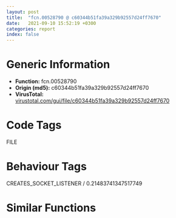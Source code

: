 ```yaml
---
layout: post
title:  "fcn.00528790 @ c60344b51fa39a329b92557d24ff7670"
date:   2021-09-10 15:52:19 +0300
categories: report
index: false
---
```


# Generic Information
- **Function:** fcn.00528790
- **Origin (md5):** c60344b51fa39a329b92557d24ff7670
- **VirusTotal:** [virustotal.com/gui/file/c60344b51fa39a329b92557d24ff7670][virustotal_ref]

# Code Tags
<span class="tag" id="FILE">FILE</span>


# Behaviour Tags
<span class="bhv-tag" id="CREATES_SOCKET_LISTENER">CREATES_SOCKET_LISTENER / 0.21483741347517749</span>

# Similar Functions
<script type="text/javascript" src="https://www.gstatic.com/charts/loader.js"></script>
<script type="text/javascript">

    google.charts.load('current', {'packages':['corechart']});
    google.charts.setOnLoadCallback(drawChart);

    function drawChart() {
    var data = new google.visualization.DataTable();
        data.addColumn('number', 'X');
        data.addColumn('number', 'Y');
        data.addColumn({type: 'string', role: 'tooltip', 'p': {'html': true}});
        data.addColumn({'type': 'string', 'role': 'style'});
        
        data.addRows([
    [-502.3025207519531, -4457.19140625, '<b><a href="/report/fcn.00528790@c60344b51fa39a329b92557d24ff7670">fcn.00528790</a><br>@c60344b51fa39a329b92557d24ff7670</b><br>push ebp<br>mov ebp, esp<br>and esp, 0xfffffff8<br>push 0xffffffffffffffff<br>push 0x5b0ee8<br>mov eax, dword<br>push eax<br>push ecx<br>mov eax, 0x416c<br>call fcn.0057aa20<br>mov eax, dword[0x5ffcc0]<br>xor eax, esp<br>mov dword[esp+0x4168], eax<br>push ebx<br>push esi<br>push edi<br>mov eax, dword[0x5ffcc0]<br>xor eax, esp<br>push eax<br>lea eax, [esp+0x4180]<br>mov dword<br>mov eax, dword[ebp+8]<br>xor edi, edi<br>push edi<br>mov esi, ecx<br>mov ebx, edx<br>mov dword[esp+0x4c], eax<br>call fcn.00572311<br>add esp, 4<br>push esi<br>lea ecx, [esp+0x50]<br>mov dword[esp+0x58], eax<br>mov dword[esp+0x38], edi<br>mov dword[esp+0x3c], edi<br>mov dword[esp+0x50], edi<br>mov dword[esp+0x54], edi<br>call fcn.00528510<br>add esp, 4<br>push ebx<br>lea ecx, [esp+0x120]<br>call fcn.00402060<br>lea eax, [esp+0x11c]<br>lea ecx, [esp+0x78]<br>mov dword[esp+0x4188], edi<br>call fcn.00527dc0<br>push 0x5de088<br>push eax<br>mov byte[esp+0x4190], 1<br>call fcn.00453fc0<br>add esp, 8<br>test al, al<br>lea ecx, [esp+0x78]<br>sete bl<br>mov byte[esp+0x4188], 0<br>call fcn.004020a0<br>test bl, bl<br>je 0x528871<br>push 0x5de088<br>lea ecx, [esp+0x120]<br>call fcn.00422010<br>push esi<br>lea ecx, [esp+0x7c]<br>call fcn.00402060<br>lea ecx, [esp+0x78]<br>lea esi, [esp+0x138]<br>mov byte[esp+0x4188], 2<br>call fcn.00518e20<br>lea ecx, [esp+0x78]<br>mov byte[esp+0x4188], 4<br>call fcn.004020a0<br>lea eax, [esp+0x11c]<br>lea esi, [esp+0x100]<br>call fcn.00518da0<br>mov ecx, esi<br>mov byte[esp+0x4188], 5<br>call fcn.004020c0<br>push eax<br>call fcn.00528350<br>add esp, 4<br>lea ecx, [esp+0xe4]<br>call fcn.00402030<br>mov byte[esp+0x4188], 6<br>lea ecx, [esp+0x138]<br>xor ebx, ebx<br>mov dword[esp+0x40], edi<br>mov dword[esp+0x28], 0x5312f0<br>mov dword[esp+0x2c], 0x546620<br>mov dword[esp+0x58], 0x5312f0<br>mov dword[esp+0x5c], 0x546620<br>call fcn.00402010<br>push edi<br>push 0x80<br>push 3<br>push edi<br>push 1<br>push 0x80000000<br>push eax<br>call dword[sym.imp.KERNEL32.dll_CreateFileA]<br>mov dword[esp+0x74], eax<br>cmp eax, 0xffffffff<br>jne 0x528972<br>call dword[sym.imp.KERNEL32.dll_GetLastError]<br>cmp eax, edi<br>je 0x528972<br>lea ecx, [esp+0xe4]<br>call fcn.004020a0<br>mov ecx, esi<br>call fcn.004020a0<br>lea ecx, [esp+0x138]<br>call fcn.00401ff0<br>lea ecx, [esp+0x11c]<br>call fcn.004020a0<br>lea eax, [ebx+1]<br>jmp 0x528e21<br>lea ecx, [esp+0x6c]<br>mov dword[esp+0x6c], 0x5312a0<br>mov dword[esp+0x70], 0x5312d0<br>mov dword[esp+0x154], 0x533b00<br>mov dword[esp+0x158], 0x533b60<br>mov dword[esp+0x15c], 0x533b70<br>mov dword[esp+0x160], 0x533bd0<br>mov dword[esp+0x164], ecx<br>mov dword[esp+0x16c], edi<br>mov dword[esp+0x168], edi<br>call fcn.00533bf0<br>lea edx, [esp+0x154]<br>push edx<br>lea eax, [esp+0x98]<br>push eax<br>lea edx, [esp+0x60]<br>lea ecx, [esp+0x30]<br>mov dword[esp+0x9c], edi<br>mov dword[esp+0xa0], edi<br>mov dword[esp+0xa4], edi<br>mov dword[esp+0xa8], edi<br>mov dword[esp+0xac], edi<br>mov dword[esp+0xb0], edi<br>mov dword[esp+0xb4], edi<br>mov dword[esp+0xb8], edi<br>mov dword[esp+0xcc], edi<br>mov dword[esp+0xd0], edi<br>mov dword[esp+0xd4], edi<br>mov dword[esp+0xd8], edi<br>mov dword[esp+0xdc], edi<br>mov dword[esp+0xe0], edi<br>mov dword[esp+0xe4], edi<br>call fcn.00533440<br>mov esi, eax<br>add esp, 8<br>cmp esi, edi<br>je 0x528a6d<br>lea edi, [esp+0x28]<br>lea eax, [esp+0x94]<br>call fcn.005314f0<br>xor edi, edi<br>mov dword[esp+0x14], esi<br>cmp esi, edi<br>jne 0x528da6<br>xor eax, eax<br>mov dword[esp+0x68], 0xffffffff<br>mov dword[esp+0x30], edi<br>mov dword[esp+0x64], edi<br>mov dword[esp+0x20], edi<br>cmp dword[esp+0xb0], eax<br>jbe 0x528d95<br>mov ecx, dword[esp+0xa4]<br>mov dword[esp+0x18], ecx<br>jmp 0x528ab0<br>mov dword[esp+0x44], eax<br>mov dword[esp+0x24], eax<br>mov eax, dword[esp+0xd4]<br>mov esi, dword[eax+edi*4+4]<br>sub esi, dword[eax+edi*4]<br>cmp esi, dword[esp+0x40]<br>jbe 0x528af4<br>push ebx<br>call fcn.0057250f<br>add esp, 4<br>mov dword[esp+0x40], esi<br>add esi, esi<br>je 0x528d81<br>push esi<br>call fcn.005731f2<br>mov ebx, eax<br>add esp, 4<br>test ebx, ebx<br>je 0x528d83<br>mov ecx, ebx<br>mov eax, edi<br>lea edx, [esp+0x94]<br>call fcn.00532c00<br>mov edx, dword[esp+0x18]<br>cmp byte[edx+0x19], 0<br>jne 0x528b58<br>lea eax, [esp+0x58]<br>push eax<br>lea ecx, [esp+0x2c]<br>push ecx<br>lea edx, [esp+0x2c]<br>push edx<br>lea eax, [esp+0x50]<br>push eax<br>lea ecx, [esp+0x74]<br>push ecx<br>lea edx, [esp+0x44]<br>push edx<br>lea eax, [esp+0x80]<br>push eax<br>lea ecx, [esp+0x170]<br>push edi<br>push ecx<br>lea eax, [esp+0xb8]<br>call fcn.00533860<br>add esp, 0x24<br>mov dword[esp+0x14], eax<br>test eax, eax<br>jne 0x528d95<br>mov edx, dword[esp+0x24]<br>add dword[esp+0x34], edx<br>mov eax, 0<br>mov dword[esp+0x1c], eax<br>adc dword[esp+0x38], eax<br>cmp word[ebx], ax<br>je 0x528c01<br>mov edi, ebx<br>cmp word[edi], 0x2f<br>jne 0x528be6<br>lea ecx, [esp+0x100]<br>xor eax, eax<br>push ebx<br>push ecx<br>lea esi, [esp+0x80]<br>mov word[edi], ax<br>call fcn.00526d60<br>add esp, 8<br>push eax<br>lea ecx, [esp+0xe8]<br>mov byte[esp+0x418c], 7<br>call fcn.00403010<br>mov ecx, esi<br>mov byte[esp+0x4188], 6<br>call fcn.004020a0<br>lea ecx, [esp+0xe4]<br>call fcn.004020c0<br>push 0<br>push eax<br>call dword[sym.imp.KERNEL32.dll_CreateDirectoryW]<br>test eax, eax<br>jne 0x528bde<br>call dword[sym.imp.KERNEL32.dll_GetLastError]<br>mov edx, 0x5c<br>mov word[edi], dx<br>mov eax, dword[esp+0x1c]<br>inc eax<br>cmp word[ebx+eax*2], 0<br>lea edi, [ebx+eax*2]<br>mov dword[esp+0x1c], eax<br>jne 0x528b78<br>mov edi, dword[esp+0x20]<br>lea eax, [esp+0x100]<br>push ebx<br>push eax<br>lea esi, [esp+0x80]<br>call fcn.00526d60<br>add esp, 8<br>push eax<br>lea ecx, [esp+0xe8]<br>mov byte[esp+0x418c], 8<br>call fcn.00403010<br>mov ecx, esi<br>mov byte[esp+0x4188], 6<br>call fcn.004020a0<br>mov ecx, dword[esp+0x18]<br>cmp byte[ecx+0x19], 0<br>lea ecx, [esp+0xe4]<br>je 0x528c6f<br>call fcn.004020c0<br>push 0<br>push eax<br>call dword[sym.imp.KERNEL32.dll_CreateDirectoryW]<br>test eax, eax<br>jne 0x528d67<br>call dword[sym.imp.KERNEL32.dll_GetLastError]<br>jmp 0x528d67<br>call fcn.004020c0<br>push 0<br>push 0x80<br>push 2<br>push 0<br>push 1<br>push 0x40000000<br>push eax<br>call dword[sym.imp.KERNEL32.dll_CreateFileW]<br>mov esi, eax<br>mov dword[esp+0x60], esi<br>cmp esi, 0xffffffff<br>jne 0x528ca6<br>call dword[sym.imp.KERNEL32.dll_GetLastError]<br>test eax, eax<br>jne 0x528d8d<br>mov edx, dword[esp+0x24]<br>mov ecx, dword[esp+0x30]<br>mov eax, dword[esp+0x44]<br>mov dword[esp+0x1c], edx<br>lea edx, [esp+0x60]<br>add eax, ecx<br>push edx<br>lea edi, [esp+0x20]<br>call fcn.00531190<br>add esp, 4<br>test eax, eax<br>jne 0x528d8d<br>mov eax, dword[esp+0x24]<br>cmp dword[esp+0x1c], eax<br>jne 0x528d8d<br>cmp esi, 0xffffffff<br>je 0x528cfd<br>push esi<br>call dword[sym.imp.KERNEL32.dll_CloseHandle]<br>test eax, eax<br>jne 0x528cfd<br>call dword[sym.imp.KERNEL32.dll_GetLastError]<br>test eax, eax<br>jne 0x528d8d<br>mov eax, dword[esp+0x18]<br>cmp byte[eax+0x1d], 0<br>je 0x528d1e<br>mov ecx, dword[eax+0x14]<br>push ecx<br>lea ecx, [esp+0xe8]<br>call fcn.004020c0<br>push eax<br>call dword[sym.imp.KERNEL32.dll_SetFileAttributesW]<br>cmp dword[esp+0x48], 0<br>je 0x528d63<br>push 0<br>call fcn.00572311<br>sub eax, dword[esp+0x58]<br>add esp, 4<br>test eax, eax<br>jg 0x528d3c<br>mov eax, 1<br>mov edx, dword[esp+0x50]<br>mov ecx, dword[esp+0x4c]<br>mov esi, dword[esp+0x38]<br>push edx<br>push ecx<br>mov ecx, dword[esp+0x3c]<br>push esi<br>push ecx<br>cdq <br>push edx<br>push eax<br>push esi<br>push ecx<br>call fcn.00580a70<br>push edx<br>push eax<br>call dword[esp+0x60]<br>add esp, 0x18<br>mov edi, dword[esp+0x20]<br>add dword[esp+0x18], 0x20<br>inc edi<br>mov dword[esp+0x20], edi<br>cmp edi, dword[esp+0xb0]<br>jae 0x528d95<br>xor eax, eax<br>jmp 0x528ab0<br>xor ebx, ebx<br>mov dword[esp+0x14], 2<br>jmp 0x528d95<br>mov dword[esp+0x14], 0xb<br>mov edx, dword[esp+0x30]<br>push edx<br>lea eax, [esp+0x2c]<br>push eax<br>call dword[esp+0x34]<br>add esp, 8<br>lea edi, [esp+0x28]<br>lea eax, [esp+0x94]<br>call fcn.005314f0<br>push ebx<br>call fcn.0057250f<br>mov eax, dword[esp+0x78]<br>add esp, 4<br>cmp eax, 0xffffffff<br>je 0x528de3<br>push eax<br>call dword[sym.imp.KERNEL32.dll_CloseHandle]<br>test eax, eax<br>jne 0x528ddb<br>call dword[sym.imp.KERNEL32.dll_GetLastError]<br>jmp 0x528de3<br>mov dword[esp+0x74], 0xffffffff<br>mov esi, dword[esp+0x14]<br>lea ecx, [esp+0xe4]<br>call fcn.004020a0<br>lea ecx, [esp+0x100]<br>call fcn.004020a0<br>lea ecx, [esp+0x138]<br>call fcn.00401ff0<br>lea ecx, [esp+0x11c]<br>call fcn.004020a0<br>test esi, esi<br>jne 0x528e1f<br>xor eax, eax<br>jmp 0x528e21<br>mov eax, esi<br>mov ecx, dword[esp+0x4180]<br>mov dword<br>pop ecx<br>pop edi<br>pop esi<br>pop ebx<br>mov ecx, dword[esp+0x4168]<br>xor ecx, esp<br>call fcn.005713ed<br>mov esp, ebp<br>pop ebp<br>ret <br><eoc> ', 'point { fill-color: #e0440e; }'],
[892.8621215820312, 755.2952270507812, '<b><a href="/report/fcn.0051a5f0@c60344b51fa39a329b92557d24ff7670">fcn.0051a5f0</a><br>@c60344b51fa39a329b92557d24ff7670</b><br>push 0xffffffffffffffff<br>push 0x5ae7b7<br>mov eax, dword<br>push eax<br>mov eax, 0x1330<br>call fcn.0057aa20<br>mov eax, dword[0x5ffcc0]<br>xor eax, esp<br>mov dword[esp+0x1328], eax<br>push ebx<br>push ebp<br>push esi<br>push edi<br>mov eax, dword[0x5ffcc0]<br>xor eax, esp<br>push eax<br>lea eax, [esp+0x1344]<br>mov dword<br>mov ebp, dword[esp+0x1354]<br>mov eax, dword[esp+0x1358]<br>xor ebx, ebx<br>push eax<br>lea ecx, [esp+0x11c]<br>mov dword[esp+0x1350], ebx<br>call fcn.00402060<br>mov byte[esp+0x134c], 1<br>jmp 0x51a660<br>lea ecx, [ebp+0x54]<br>mov dword[esp+0x18], ebx<br>call fcn.00476c10<br>mov eax, dword[ebp+0x4c]<br>lea ecx, [esp+0x118]<br>push ecx<br>lea edi, [ebp+0x14]<br>mov ecx, edi<br>mov dword[ebp+0x7c], 0xffffffff<br>mov dword[esp+0x20], ebx<br>mov dword[esp+0x28], eax<br>call fcn.00403010<br>lea edx, [esp+0x135c]<br>lea esi, [ebp+0x30]<br>push edx<br>mov ecx, esi<br>call fcn.00403010<br>mov ecx, esi<br>call fcn.004020e0<br>test al, al<br>je 0x51a71e<br>push ebx<br>push 0x5dea00<br>mov ecx, edi<br>call fcn.00422030<br>mov esi, eax<br>cmp esi, 0xffffffff<br>je 0x51a71e<br>lea ebx, [esi+1]<br>mov eax, edi<br>lea ecx, [esp+0x38]<br>call fcn.00527e00<br>push eax<br>lea ecx, [ebp+0x30]<br>mov byte[esp+0x1350], 2<br>call fcn.00403010<br>mov bl, 1<br>lea ecx, [esp+0x38]<br>mov byte[esp+0x134c], bl<br>call fcn.004020a0<br>mov eax, esi<br>lea ecx, [esp+0x38]<br>call fcn.00527d90<br>push eax<br>lea ecx, [ebp+0x14]<br>mov byte[esp+0x1350], 3<br>call fcn.00403010<br>lea ecx, [esp+0x38]<br>mov byte[esp+0x134c], bl<br>call fcn.004020a0<br>lea ecx, [ebp+0x30]<br>call fcn.004020e0<br>test al, al<br>jne 0x51a732<br>mov dword[esp+0x24], 1<br>mov eax, dword[ebp+0xc]<br>push 0<br>push eax<br>call dword[sym.imp.KERNEL32.dll_WaitForSingleObject]<br>test eax, eax<br>jne 0x51a74f<br>mov dword[esp+0x18], 1<br>jmp 0x51acba<br>lea ecx, [esp+0x70]<br>call fcn.00402030<br>lea ecx, [esp+0x8c]<br>call fcn.00402030<br>lea ecx, [esp+0xa8]<br>call fcn.00402030<br>lea ecx, [esp+0x34]<br>push ecx<br>lea edx, [esp+0x30]<br>push edx<br>lea ebx, [esp+0xb0]<br>lea edi, [esp+0x94]<br>lea esi, [esp+0x78]<br>lea ecx, [ebp+0x14]<br>mov byte[esp+0x1354], 6<br>call fcn.00519750<br>lea ecx, [esp+0x54]<br>call fcn.004104e0<br>mov byte[esp+0x134c], 7<br>mov eax, dword[ebp+8]<br>test eax, eax<br>jne 0x51a7ca<br>lea ecx, [ebp+0x30]<br>lea esi, [esp+0x38]<br>call fcn.00518e20<br>mov byte[esp+0x134c], 8<br>jmp 0x51a7e3<br>cmp eax, 1<br>jne 0x51a7f6<br>lea ecx, [ebp+0x30]<br>lea edi, [esp+0x38]<br>call fcn.005187e0<br>mov byte[esp+0x134c], 9<br>push eax<br>lea ecx, [esp+0x58]<br>call fcn.00410510<br>lea ecx, [esp+0x38]<br>call fcn.00401ff0<br>push 0<br>push 0<br>push 0<br>push 0<br>push 0x5dcd7c<br>call dword[sym.imp.WININET.dll_InternetOpenW]<br>mov esi, eax<br>mov dword[esp+0x20], esi<br>test esi, esi<br>jne 0x51a84a<br>lea ecx, [esp+0x54]<br>call fcn.00401ff0<br>lea ecx, [esp+0xa8]<br>call fcn.004020a0<br>lea ecx, [esp+0x8c]<br>call fcn.004020a0<br>lea ecx, [esp+0x70]<br>mov byte[esp+0x134c], 1<br>call fcn.004020a0<br>jmp 0x51acaf<br>mov eax, dword[ebp+0xc]<br>mov ebx, dword[sym.imp.KERNEL32.dll_WaitForSingleObject]<br>push 0<br>push eax<br>call ebx<br>test eax, eax<br>jne 0x51a866<br>mov dword[esp+0x18], 1<br>jmp 0x51a813<br>mov ecx, dword[esp+0x2c]<br>push 0<br>push 0<br>push 3<br>push 0<br>push 0<br>push ecx<br>lea ecx, [esp+0x88]<br>call fcn.004020c0<br>push eax<br>push esi<br>call dword[sym.imp.WININET.dll_InternetConnectW]<br>mov edi, eax<br>mov dword[esp+0x28], edi<br>test edi, edi<br>jne 0x51a8ca<br>lea ecx, [esp+0x54]<br>call fcn.00401ff0<br>lea ecx, [esp+0xa8]<br>call fcn.004020a0<br>lea ecx, [esp+0x8c]<br>call fcn.004020a0<br>lea ecx, [esp+0x70]<br>mov byte[esp+0x134c], 1<br>call fcn.004020a0<br>jmp 0x51aca4<br>mov edx, dword[ebp+0xc]<br>push 0<br>push edx<br>call ebx<br>test eax, eax<br>jne 0x51a8e0<br>mov dword[esp+0x18], 1<br>jmp 0x51a893<br>lea ecx, [esp+0xe0]<br>call fcn.00402030<br>cmp dword[esp+0x24], 0<br>mov byte[esp+0x134c], 0xa<br>lea ecx, [esp+0xe0]<br>jne 0x51a909<br>push 0x5dec54<br>jmp 0x51a90e<br>push str.POST<br>call fcn.00421ff0<br>lea eax, [esp+0xa8]<br>push eax<br>lea ecx, [esp+0x90]<br>push ecx<br>lea esi, [esp+0x104]<br>call fcn.0051b250<br>add esp, 8<br>mov byte[esp+0x134c], 0xb<br>cmp dword[esp+0x34], 4<br>mov eax, 0x80400002<br>jne 0x51a94b<br>mov eax, 0x80c00002<br>push 0<br>push eax<br>push 0<br>push 0<br>push 0<br>lea ecx, [esp+0x110]<br>call fcn.004020c0<br>push eax<br>lea ecx, [esp+0xf8]<br>call fcn.004020c0<br>push eax<br>push edi<br>call dword[sym.imp.WININET.dll_HttpOpenRequestW]<br>mov edi, eax<br>test edi, edi<br>je 0x51ac47<br>mov edx, dword[ebp+0xc]<br>push 0<br>push edx<br>call ebx<br>test eax, eax<br>jne 0x51a998<br>mov dword[esp+0x18], 1<br>jmp 0x51ac47<br>push str.Content_Type:_application_x_www_form_urlencoded_r_n<br>lea ecx, [esp+0xc8]<br>call fcn.00402060<br>push 0x20000000<br>lea ecx, [esp+0xc8]<br>mov byte[esp+0x1350], 0xc<br>call fcn.00410560<br>push eax<br>lea ecx, [esp+0xcc]<br>call fcn.004020c0<br>mov ebx, dword[sym.imp.WININET.dll_HttpAddRequestHeadersW]<br>push eax<br>push edi<br>call ebx<br>test eax, eax<br>je 0x51ac3b<br>lea esi, [ebp+0xb8]<br>mov ecx, esi<br>call fcn.004020e0<br>test al, al<br>jne 0x51aa38<br>mov ecx, esi<br>call fcn.004020c0<br>push eax<br>push str.Referer:__s_r_n<br>lea ecx, [esp+0xcc]<br>call fcn.00527e70<br>add esp, 8<br>push 0x20000000<br>lea ecx, [esp+0xc8]<br>call fcn.00410560<br>push eax<br>lea ecx, [esp+0xcc]<br>call fcn.004020c0<br>push eax<br>push edi<br>call ebx<br>test eax, eax<br>je 0x51ac3b<br>lea ecx, [esp+0x54]<br>call fcn.00410560<br>push eax<br>lea ecx, [esp+0x58]<br>call fcn.00402010<br>push eax<br>push 0<br>push 0<br>push edi<br>call dword[sym.imp.WININET.dll_HttpSendRequestW]<br>test eax, eax<br>je 0x51ac3b<br>mov esi, dword[sym.imp.WININET.dll_HttpQueryInfoW]<br>xor eax, eax<br>push eax<br>lea ecx, [esp+0x18]<br>push ecx<br>lea edx, [esp+0x13c]<br>push edx<br>push 5<br>mov ebx, 0x104<br>push edi<br>mov word[esp+0x148], ax<br>mov dword[esp+0x28], ebx<br>call esi<br>test eax, eax<br>je 0x51aac3<br>mov ecx, dword[esp+0x14]<br>lea edx, [esp+0x134]<br>push edx<br>xor eax, eax<br>push str.Content_length:__s__n<br>mov word[esp+ecx*2+0x13c], ax<br>call fcn.00574594<br>lea eax, [esp+0x13c]<br>push eax<br>call fcn.00571b14<br>add esp, 0xc<br>mov dword[esp+0x30], eax<br>push 0<br>lea ecx, [esp+0x18]<br>push ecx<br>lea edx, [esp+0x13c]<br>push edx<br>push 0x13<br>push edi<br>mov dword[esp+0x28], ebx<br>call esi<br>test eax, eax<br>je 0x51ab21<br>mov ecx, dword[esp+0x14]<br>lea edx, [esp+0x134]<br>push edx<br>xor eax, eax<br>push str.Status_code:__s__n<br>mov word[esp+ecx*2+0x13c], ax<br>call fcn.00574594<br>lea eax, [esp+0x13c]<br>push eax<br>call fcn.00571b14<br>add esp, 0xc<br>mov dword[ebp+0x7c], eax<br>cmp eax, 0xc8<br>jne 0x51ab21<br>mov dword[esp+0x1c], 1<br>push 0<br>lea ecx, [esp+0x18]<br>push ecx<br>lea edx, [esp+0x13c]<br>push edx<br>push 0x14<br>push edi<br>mov dword[esp+0x28], ebx<br>call esi<br>test eax, eax<br>je 0x51ab60<br>mov ecx, dword[esp+0x14]<br>lea edx, [esp+0x134]<br>push edx<br>xor eax, eax<br>push str.Status_text:__s__n<br>mov word[esp+ecx*2+0x13c], ax<br>call fcn.00574594<br>add esp, 8<br>lea eax, [esp+0x14]<br>push eax<br>push 0x1000<br>lea ecx, [esp+0x344]<br>push ecx<br>push edi<br>xor esi, esi<br>xor ebx, ebx<br>mov dword[esp+0x24], 0x1000<br>call dword[sym.imp.WININET.dll_InternetReadFile]<br>test eax, eax<br>je 0x51ac22<br>lea ecx, [ecx]<br>cmp dword[esp+0x14], 0<br>jbe 0x51ac22<br>mov ecx, dword[esp+0x30]<br>test ecx, ecx<br>jle 0x51abad<br>mov eax, esi<br>imul eax, eax, 0x64<br>cdq <br>idiv ecx<br>mov ebx, eax<br>mov ecx, dword[ebp+0x10]<br>test ecx, ecx<br>je 0x51abc5<br>fldz <br>mov edx, dword[ecx]<br>mov eax, dword[edx+4]<br>sub esp, 8<br>fstp qword[esp]<br>push ebx<br>push ebp<br>call eax<br>mov ecx, dword[esp+0x14]<br>lea edx, [esi+ecx]<br>push edx<br>lea ecx, [ebp+0x54]<br>call fcn.004754e0<br>mov eax, dword[esp+0x14]<br>push eax<br>lea ecx, [esp+0x340]<br>push ecx<br>lea ecx, [ebp+0x54]<br>call fcn.00455300<br>add eax, esi<br>push eax<br>call fcn.0057cd10<br>add esi, dword[esp+0x20]<br>add esp, 0xc<br>lea edx, [esp+0x14]<br>push edx<br>push 0x1000<br>lea eax, [esp+0x344]<br>push eax<br>push edi<br>mov dword[esp+0x24], 0x1000<br>call dword[sym.imp.WININET.dll_InternetReadFile]<br>test eax, eax<br>jne 0x51ab90<br>mov ecx, dword[ebp+0x10]<br>test ecx, ecx<br>je 0x51ac3b<br>fldz <br>mov edx, dword[ecx]<br>mov eax, dword[edx+4]<br>sub esp, 8<br>fstp qword[esp]<br>push 0x64<br>push ebp<br>call eax<br>lea ecx, [esp+0xc4]<br>call fcn.004020a0<br>lea ecx, [esp+0xfc]<br>call fcn.004020a0<br>lea ecx, [esp+0xe0]<br>call fcn.004020a0<br>lea ecx, [esp+0x54]<br>call fcn.00401ff0<br>lea ecx, [esp+0xa8]<br>call fcn.004020a0<br>lea ecx, [esp+0x8c]<br>call fcn.004020a0<br>lea ecx, [esp+0x70]<br>mov byte[esp+0x134c], 1<br>call fcn.004020a0<br>test edi, edi<br>je 0x51ac9c<br>push edi<br>call dword[sym.imp.WININET.dll_InternetCloseHandle]<br>mov edi, dword[esp+0x28]<br>mov esi, dword[esp+0x20]<br>test edi, edi<br>je 0x51acaf<br>push edi<br>call dword[sym.imp.WININET.dll_InternetCloseHandle]<br>test esi, esi<br>je 0x51acba<br>push esi<br>call dword[sym.imp.WININET.dll_InternetCloseHandle]<br>mov ecx, dword[ebp+0x10]<br>xor ebx, ebx<br>cmp ecx, ebx<br>je 0x51ad27<br>cmp dword[esp+0x18], ebx<br>jne 0x51ad27<br>cmp dword[esp+0x1c], ebx<br>mov edx, dword[ecx]<br>mov edx, dword[edx]<br>lea eax, [ebp+0xc]<br>push eax<br>sete al<br>movzx eax, al<br>push eax<br>push ebp<br>lea eax, [esp+0x44]<br>push eax<br>call edx<br>push eax<br>lea ecx, [esp+0x11c]<br>mov byte[esp+0x1350], 0xd<br>call fcn.00403010<br>lea ecx, [esp+0x38]<br>mov byte[esp+0x134c], 1<br>call fcn.004020a0<br>lea ecx, [esp+0x118]<br>call fcn.004020e0<br>test al, al<br>jne 0x51ad27<br>lea ecx, [ebp+0x30]<br>call fcn.004569e0<br>jmp 0x51a660<br>lea ecx, [esp+0x118]<br>call fcn.004020a0<br>lea ecx, [esp+0x135c]<br>call fcn.004020a0<br>mov eax, dword[esp+0x1c]<br>mov ecx, dword[esp+0x1344]<br>mov dword<br>pop ecx<br>pop edi<br>pop esi<br>pop ebp<br>pop ebx<br>mov ecx, dword[esp+0x1328]<br>xor ecx, esp<br>call fcn.005713ed<br>add esp, 0x133c<br>ret 0x24<br><eoc> ', 'null'],
[-361.65093994140625, 5984.7861328125, '<b><a href="/report/fcn.00526dd0@c60344b51fa39a329b92557d24ff7670">fcn.00526dd0</a><br>@c60344b51fa39a329b92557d24ff7670</b><br>push 0xffffffffffffffff<br>push 0x5a8221<br>mov eax, dword<br>push eax<br>mov eax, 0x1480<br>call fcn.0057aa20<br>mov eax, dword[0x5ffcc0]<br>xor eax, esp<br>mov dword[esp+0x147c], eax<br>push ebx<br>push ebp<br>push esi<br>push edi<br>mov eax, dword[0x5ffcc0]<br>xor eax, esp<br>push eax<br>lea eax, [esp+0x1494]<br>mov dword<br>mov eax, dword[esp+0x14a4]<br>mov esi, ecx<br>push eax<br>lea ecx, [esp+0x104c]<br>call fcn.00402060<br>xor edi, edi<br>push esi<br>lea ecx, [esp+0x1068]<br>mov dword[esp+0x14a0], edi<br>call fcn.00402060<br>lea ecx, [esp+0x1048]<br>mov byte[esp+0x149c], 1<br>mov dword[esp+0x18], edi<br>call fcn.004020e0<br>test al, al<br>je 0x526e86<br>lea ecx, [esp+0x1064]<br>call fcn.004020e0<br>test al, al<br>je 0x526e86<br>lea ecx, [esp+0x1064]<br>call fcn.004020a0<br>lea ecx, [esp+0x1048]<br>call fcn.004020a0<br>xor eax, eax<br>jmp 0x527125<br>lea eax, [esp+0x20]<br>push eax<br>push 0x1000<br>lea ecx, [esp+0x34]<br>push ecx<br>call sub.PSAPI.DLL_EnumProcesses<br>test eax, eax<br>je 0x526e67<br>lea edi, [esp+0x1048]<br>call fcn.00527d50<br>lea edi, [esp+0x1064]<br>call fcn.00527d50<br>mov ecx, dword[esp+0x20]<br>shr ecx, 2<br>mov eax, 1<br>mov dword[esp+0x24], ecx<br>mov dword[esp+0x14], eax<br>cmp ecx, eax<br>jbe 0x527109<br>cmp dword[esp+eax*4+0x2c], 0<br>je 0x5270d9<br>mov edx, dword[0x5df278]<br>mov esi, dword[str._unknown_]<br>mov edi, dword[0x5df26c]<br>mov ebp, dword[0x5df270]<br>mov ebx, dword[0x5df274]<br>push 0x1f4<br>lea eax, [esp+0x12a0]<br>push 0<br>push eax<br>mov dword[esp+0x1294], esi<br>mov dword[esp+0x1298], edi<br>mov dword[esp+0x129c], ebp<br>mov dword[esp+0x12a0], ebx<br>mov dword[esp+0x12a4], edx<br>call fcn.0057a180<br>mov ecx, dword[0x5df278]<br>push 0x1f4<br>lea edx, [esp+0x10a4]<br>push 0<br>push edx<br>mov dword[esp+0x1098], esi<br>mov dword[esp+0x109c], edi<br>mov dword[esp+0x10a0], ebp<br>mov dword[esp+0x10a4], ebx<br>mov dword[esp+0x10a8], ecx<br>call fcn.0057a180<br>mov ebx, dword[esp+0x14c0]<br>add esp, 0x18<br>test ebx, ebx<br>je 0x526f8f<br>mov eax, dword[esp+0x14]<br>mov eax, dword[esp+eax*4+0x2c]<br>push eax<br>push 0<br>push 0x411<br>jmp 0x526f9f<br>mov ecx, dword[esp+0x14]<br>mov eax, dword[esp+ecx*4+0x2c]<br>push eax<br>push 0<br>push 0x410<br>call dword[sym.imp.KERNEL32.dll_OpenProcess]<br>mov esi, eax<br>test esi, esi<br>je 0x526ff1<br>lea edx, [esp+0x28]<br>push edx<br>push 4<br>lea eax, [esp+0x24]<br>push eax<br>push esi<br>call sub.PSAPI.DLL_EnumProcessModules<br>test eax, eax<br>je 0x526ff1<br>mov edx, dword[esp+0x1c]<br>push 0x104<br>lea ecx, [esp+0x128c]<br>push ecx<br>push edx<br>push esi<br>call sub.PSAPI.DLL_GetModuleBaseNameW<br>mov ecx, dword[esp+0x1c]<br>push 0x104<br>lea eax, [esp+0x1084]<br>push eax<br>push ecx<br>push esi<br>call sub.PSAPI.DLL_GetModuleFileNameExW<br>lea ecx, [esp+0x102c]<br>call fcn.00402030<br>lea ecx, [esp+0x1048]<br>mov byte[esp+0x149c], 2<br>call fcn.004020e0<br>test al, al<br>jne 0x527055<br>lea edx, [esp+0x1288]<br>push edx<br>push 0x5de9f8<br>lea ecx, [esp+0x1034]<br>call fcn.00527e70<br>lea edi, [esp+0x1034]<br>call fcn.00527d50<br>lea eax, [esp+0x1050]<br>push eax<br>mov ecx, edi<br>push ecx<br>call fcn.004271c0<br>add esp, 0x10<br>test al, al<br>jne 0x5270e8<br>lea ecx, [esp+0x1064]<br>call fcn.004020e0<br>test al, al<br>jne 0x5270b6<br>lea edx, [esp+0x1080]<br>push edx<br>push 0x5de9f8<br>lea ecx, [esp+0x1034]<br>call fcn.00527e70<br>lea edi, [esp+0x1034]<br>call fcn.00527d50<br>mov eax, edi<br>push eax<br>lea ecx, [esp+0x1070]<br>call fcn.00528250<br>add esp, 0xc<br>cmp eax, 0xffffffff<br>je 0x5270b6<br>mov dword[esp+0x18], 1<br>test ebx, ebx<br>je 0x5270b6<br>push 0<br>push esi<br>call dword[sym.imp.KERNEL32.dll_TerminateProcess]<br>push esi<br>call dword[sym.imp.KERNEL32.dll_CloseHandle]<br>lea ecx, [esp+0x102c]<br>mov byte[esp+0x149c], 1<br>call fcn.004020a0<br>mov ecx, dword[esp+0x24]<br>mov eax, dword[esp+0x14]<br>inc eax<br>mov dword[esp+0x14], eax<br>cmp eax, ecx<br>jb 0x526ed2<br>jmp 0x527109<br>mov dword[esp+0x18], 1<br>test ebx, ebx<br>je 0x5270fd<br>push 0<br>push esi<br>call dword[sym.imp.KERNEL32.dll_TerminateProcess]<br>lea ecx, [esp+0x102c]<br>call fcn.004020a0<br>lea ecx, [esp+0x1064]<br>call fcn.004020a0<br>lea ecx, [esp+0x1048]<br>call fcn.004020a0<br>mov eax, dword[esp+0x18]<br>mov ecx, dword[esp+0x1494]<br>mov dword<br>pop ecx<br>pop edi<br>pop esi<br>pop ebp<br>pop ebx<br>mov ecx, dword[esp+0x147c]<br>xor ecx, esp<br>call fcn.005713ed<br>add esp, 0x148c<br>ret <br><eoc> ', 'null'],

        ]);

    var options = {
        title: 'Similarity Plot',
        legend: 'none',
        colors: ['#dedbd9', '#e6693e', '#ec8f6e', '#f3b49f', '#f6c7b6'],
        tooltip: {isHtml: true, trigger: 'both'},
        explorer: {
        actions: ["dragToZoom", "rightClickToReset"],
        },
        chartArea: {
        width: '80%',
        height: '80%'
        },
        width: '100%',
        height: '100%'
    };

    var chart = new google.visualization.ScatterChart(document.getElementById('chart_div'));

    chart.draw(data, options);
    }
    
</script>


<div id="chart_div" style="width: 100%px; height: 100%;"></div>

# Disassembled Code
{% highlight nasm %}

push ebp
mov ebp, esp
and esp, 0xfffffff8
push 0xffffffffffffffff
push 0x5b0ee8
mov eax, dword
push eax
push ecx
mov eax, 0x416c
call fcn.0057aa20
mov eax, dword[0x5ffcc0]
xor eax, esp
mov dword[esp+0x4168], eax
push ebx
push esi
push edi
mov eax, dword[0x5ffcc0]
xor eax, esp
push eax
lea eax, [esp+0x4180]
mov dword
mov eax, dword[ebp+8]
xor edi, edi
push edi
mov esi, ecx
mov ebx, edx
mov dword[esp+0x4c], eax
call fcn.00572311
add esp, 4
push esi
lea ecx, [esp+0x50]
mov dword[esp+0x58], eax
mov dword[esp+0x38], edi
mov dword[esp+0x3c], edi
mov dword[esp+0x50], edi
mov dword[esp+0x54], edi
call fcn.00528510
add esp, 4
push ebx
lea ecx, [esp+0x120]
call fcn.00402060
lea eax, [esp+0x11c]
lea ecx, [esp+0x78]
mov dword[esp+0x4188], edi
call fcn.00527dc0
push 0x5de088
push eax
mov byte[esp+0x4190], 1
call fcn.00453fc0
add esp, 8
test al, al
lea ecx, [esp+0x78]
sete bl
mov byte[esp+0x4188], 0
call fcn.004020a0
test bl, bl
je 0x528871
push 0x5de088
lea ecx, [esp+0x120]
call fcn.00422010
push esi
lea ecx, [esp+0x7c]
call fcn.00402060
lea ecx, [esp+0x78]
lea esi, [esp+0x138]
mov byte[esp+0x4188], 2
call fcn.00518e20
lea ecx, [esp+0x78]
mov byte[esp+0x4188], 4
call fcn.004020a0
lea eax, [esp+0x11c]
lea esi, [esp+0x100]
call fcn.00518da0
mov ecx, esi
mov byte[esp+0x4188], 5
call fcn.004020c0
push eax
call fcn.00528350
add esp, 4
lea ecx, [esp+0xe4]
call fcn.00402030
mov byte[esp+0x4188], 6
lea ecx, [esp+0x138]
xor ebx, ebx
mov dword[esp+0x40], edi
mov dword[esp+0x28], 0x5312f0
mov dword[esp+0x2c], 0x546620
mov dword[esp+0x58], 0x5312f0
mov dword[esp+0x5c], 0x546620
call fcn.00402010
push edi
push 0x80
push 3
push edi
push 1
push 0x80000000
push eax
call dword[sym.imp.KERNEL32.dll_CreateFileA]
mov dword[esp+0x74], eax
cmp eax, 0xffffffff
jne 0x528972
call dword[sym.imp.KERNEL32.dll_GetLastError]
cmp eax, edi
je 0x528972
lea ecx, [esp+0xe4]
call fcn.004020a0
mov ecx, esi
call fcn.004020a0
lea ecx, [esp+0x138]
call fcn.00401ff0
lea ecx, [esp+0x11c]
call fcn.004020a0
lea eax, [ebx+1]
jmp 0x528e21
lea ecx, [esp+0x6c]
mov dword[esp+0x6c], 0x5312a0
mov dword[esp+0x70], 0x5312d0
mov dword[esp+0x154], 0x533b00
mov dword[esp+0x158], 0x533b60
mov dword[esp+0x15c], 0x533b70
mov dword[esp+0x160], 0x533bd0
mov dword[esp+0x164], ecx
mov dword[esp+0x16c], edi
mov dword[esp+0x168], edi
call fcn.00533bf0
lea edx, [esp+0x154]
push edx
lea eax, [esp+0x98]
push eax
lea edx, [esp+0x60]
lea ecx, [esp+0x30]
mov dword[esp+0x9c], edi
mov dword[esp+0xa0], edi
mov dword[esp+0xa4], edi
mov dword[esp+0xa8], edi
mov dword[esp+0xac], edi
mov dword[esp+0xb0], edi
mov dword[esp+0xb4], edi
mov dword[esp+0xb8], edi
mov dword[esp+0xcc], edi
mov dword[esp+0xd0], edi
mov dword[esp+0xd4], edi
mov dword[esp+0xd8], edi
mov dword[esp+0xdc], edi
mov dword[esp+0xe0], edi
mov dword[esp+0xe4], edi
call fcn.00533440
mov esi, eax
add esp, 8
cmp esi, edi
je 0x528a6d
lea edi, [esp+0x28]
lea eax, [esp+0x94]
call fcn.005314f0
xor edi, edi
mov dword[esp+0x14], esi
cmp esi, edi
jne 0x528da6
xor eax, eax
mov dword[esp+0x68], 0xffffffff
mov dword[esp+0x30], edi
mov dword[esp+0x64], edi
mov dword[esp+0x20], edi
cmp dword[esp+0xb0], eax
jbe 0x528d95
mov ecx, dword[esp+0xa4]
mov dword[esp+0x18], ecx
jmp 0x528ab0
mov dword[esp+0x44], eax
mov dword[esp+0x24], eax
mov eax, dword[esp+0xd4]
mov esi, dword[eax+edi*4+4]
sub esi, dword[eax+edi*4]
cmp esi, dword[esp+0x40]
jbe 0x528af4
push ebx
call fcn.0057250f
add esp, 4
mov dword[esp+0x40], esi
add esi, esi
je 0x528d81
push esi
call fcn.005731f2
mov ebx, eax
add esp, 4
test ebx, ebx
je 0x528d83
mov ecx, ebx
mov eax, edi
lea edx, [esp+0x94]
call fcn.00532c00
mov edx, dword[esp+0x18]
cmp byte[edx+0x19], 0
jne 0x528b58
lea eax, [esp+0x58]
push eax
lea ecx, [esp+0x2c]
push ecx
lea edx, [esp+0x2c]
push edx
lea eax, [esp+0x50]
push eax
lea ecx, [esp+0x74]
push ecx
lea edx, [esp+0x44]
push edx
lea eax, [esp+0x80]
push eax
lea ecx, [esp+0x170]
push edi
push ecx
lea eax, [esp+0xb8]
call fcn.00533860
add esp, 0x24
mov dword[esp+0x14], eax
test eax, eax
jne 0x528d95
mov edx, dword[esp+0x24]
add dword[esp+0x34], edx
mov eax, 0
mov dword[esp+0x1c], eax
adc dword[esp+0x38], eax
cmp word[ebx], ax
je 0x528c01
mov edi, ebx
cmp word[edi], 0x2f
jne 0x528be6
lea ecx, [esp+0x100]
xor eax, eax
push ebx
push ecx
lea esi, [esp+0x80]
mov word[edi], ax
call fcn.00526d60
add esp, 8
push eax
lea ecx, [esp+0xe8]
mov byte[esp+0x418c], 7
call fcn.00403010
mov ecx, esi
mov byte[esp+0x4188], 6
call fcn.004020a0
lea ecx, [esp+0xe4]
call fcn.004020c0
push 0
push eax
call dword[sym.imp.KERNEL32.dll_CreateDirectoryW]
test eax, eax
jne 0x528bde
call dword[sym.imp.KERNEL32.dll_GetLastError]
mov edx, 0x5c
mov word[edi], dx
mov eax, dword[esp+0x1c]
inc eax
cmp word[ebx+eax*2], 0
lea edi, [ebx+eax*2]
mov dword[esp+0x1c], eax
jne 0x528b78
mov edi, dword[esp+0x20]
lea eax, [esp+0x100]
push ebx
push eax
lea esi, [esp+0x80]
call fcn.00526d60
add esp, 8
push eax
lea ecx, [esp+0xe8]
mov byte[esp+0x418c], 8
call fcn.00403010
mov ecx, esi
mov byte[esp+0x4188], 6
call fcn.004020a0
mov ecx, dword[esp+0x18]
cmp byte[ecx+0x19], 0
lea ecx, [esp+0xe4]
je 0x528c6f
call fcn.004020c0
push 0
push eax
call dword[sym.imp.KERNEL32.dll_CreateDirectoryW]
test eax, eax
jne 0x528d67
call dword[sym.imp.KERNEL32.dll_GetLastError]
jmp 0x528d67
call fcn.004020c0
push 0
push 0x80
push 2
push 0
push 1
push 0x40000000
push eax
call dword[sym.imp.KERNEL32.dll_CreateFileW]
mov esi, eax
mov dword[esp+0x60], esi
cmp esi, 0xffffffff
jne 0x528ca6
call dword[sym.imp.KERNEL32.dll_GetLastError]
test eax, eax
jne 0x528d8d
mov edx, dword[esp+0x24]
mov ecx, dword[esp+0x30]
mov eax, dword[esp+0x44]
mov dword[esp+0x1c], edx
lea edx, [esp+0x60]
add eax, ecx
push edx
lea edi, [esp+0x20]
call fcn.00531190
add esp, 4
test eax, eax
jne 0x528d8d
mov eax, dword[esp+0x24]
cmp dword[esp+0x1c], eax
jne 0x528d8d
cmp esi, 0xffffffff
je 0x528cfd
push esi
call dword[sym.imp.KERNEL32.dll_CloseHandle]
test eax, eax
jne 0x528cfd
call dword[sym.imp.KERNEL32.dll_GetLastError]
test eax, eax
jne 0x528d8d
mov eax, dword[esp+0x18]
cmp byte[eax+0x1d], 0
je 0x528d1e
mov ecx, dword[eax+0x14]
push ecx
lea ecx, [esp+0xe8]
call fcn.004020c0
push eax
call dword[sym.imp.KERNEL32.dll_SetFileAttributesW]
cmp dword[esp+0x48], 0
je 0x528d63
push 0
call fcn.00572311
sub eax, dword[esp+0x58]
add esp, 4
test eax, eax
jg 0x528d3c
mov eax, 1
mov edx, dword[esp+0x50]
mov ecx, dword[esp+0x4c]
mov esi, dword[esp+0x38]
push edx
push ecx
mov ecx, dword[esp+0x3c]
push esi
push ecx
cdq
push edx
push eax
push esi
push ecx
call fcn.00580a70
push edx
push eax
call dword[esp+0x60]
add esp, 0x18
mov edi, dword[esp+0x20]
add dword[esp+0x18], 0x20
inc edi
mov dword[esp+0x20], edi
cmp edi, dword[esp+0xb0]
jae 0x528d95
xor eax, eax
jmp 0x528ab0
xor ebx, ebx
mov dword[esp+0x14], 2
jmp 0x528d95
mov dword[esp+0x14], 0xb
mov edx, dword[esp+0x30]
push edx
lea eax, [esp+0x2c]
push eax
call dword[esp+0x34]
add esp, 8
lea edi, [esp+0x28]
lea eax, [esp+0x94]
call fcn.005314f0
push ebx
call fcn.0057250f
mov eax, dword[esp+0x78]
add esp, 4
cmp eax, 0xffffffff
je 0x528de3
push eax
call dword[sym.imp.KERNEL32.dll_CloseHandle]
test eax, eax
jne 0x528ddb
call dword[sym.imp.KERNEL32.dll_GetLastError]
jmp 0x528de3
mov dword[esp+0x74], 0xffffffff
mov esi, dword[esp+0x14]
lea ecx, [esp+0xe4]
call fcn.004020a0
lea ecx, [esp+0x100]
call fcn.004020a0
lea ecx, [esp+0x138]
call fcn.00401ff0
lea ecx, [esp+0x11c]
call fcn.004020a0
test esi, esi
jne 0x528e1f
xor eax, eax
jmp 0x528e21
mov eax, esi
mov ecx, dword[esp+0x4180]
mov dword
pop ecx
pop edi
pop esi
pop ebx
mov ecx, dword[esp+0x4168]
xor ecx, esp
call fcn.005713ed
mov esp, ebp
pop ebp
ret

{% endhighlight %}

[virustotal_ref]: https://www.virustotal.com/gui/file/c60344b51fa39a329b92557d24ff7670
